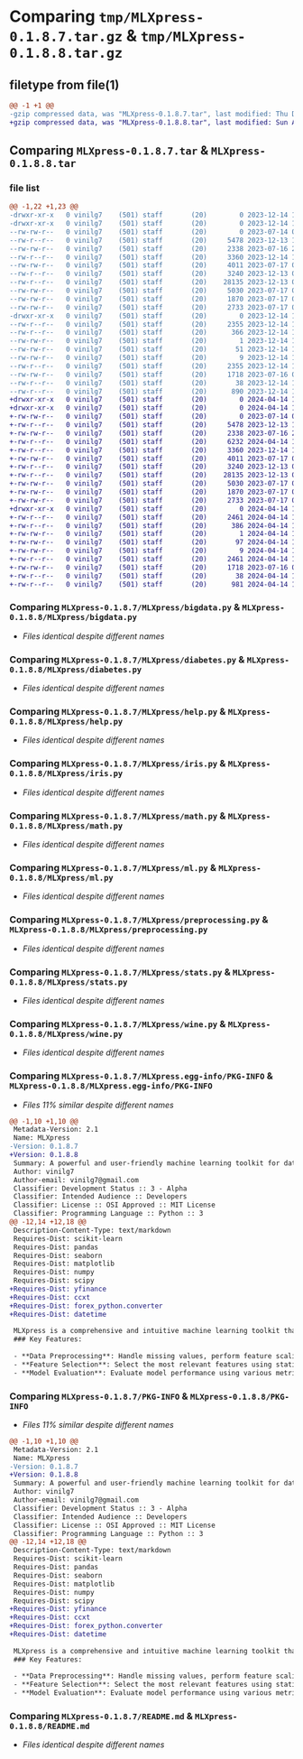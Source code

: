 # Comparing `tmp/MLXpress-0.1.8.7.tar.gz` & `tmp/MLXpress-0.1.8.8.tar.gz`

## filetype from file(1)

```diff
@@ -1 +1 @@
-gzip compressed data, was "MLXpress-0.1.8.7.tar", last modified: Thu Dec 14 15:55:03 2023, max compression
+gzip compressed data, was "MLXpress-0.1.8.8.tar", last modified: Sun Apr 14 12:06:56 2024, max compression
```

## Comparing `MLXpress-0.1.8.7.tar` & `MLXpress-0.1.8.8.tar`

### file list

```diff
@@ -1,22 +1,23 @@
-drwxr-xr-x   0 vinilg7    (501) staff       (20)        0 2023-12-14 15:55:03.489340 MLXpress-0.1.8.7/
-drwxr-xr-x   0 vinilg7    (501) staff       (20)        0 2023-12-14 15:55:03.487893 MLXpress-0.1.8.7/MLXpress/
--rw-rw-r--   0 vinilg7    (501) staff       (20)        0 2023-07-14 01:21:38.000000 MLXpress-0.1.8.7/MLXpress/__init__.py
--rw-r--r--   0 vinilg7    (501) staff       (20)     5478 2023-12-13 11:57:53.000000 MLXpress-0.1.8.7/MLXpress/bigdata.py
--rw-rw-r--   0 vinilg7    (501) staff       (20)     2338 2023-07-16 23:45:14.000000 MLXpress-0.1.8.7/MLXpress/diabetes.py
--rw-r--r--   0 vinilg7    (501) staff       (20)     3360 2023-12-14 13:36:32.000000 MLXpress-0.1.8.7/MLXpress/help.py
--rw-rw-r--   0 vinilg7    (501) staff       (20)     4011 2023-07-17 06:11:02.000000 MLXpress-0.1.8.7/MLXpress/iris.py
--rw-r--r--   0 vinilg7    (501) staff       (20)     3240 2023-12-13 09:58:20.000000 MLXpress-0.1.8.7/MLXpress/math.py
--rw-r--r--   0 vinilg7    (501) staff       (20)    28135 2023-12-13 09:58:20.000000 MLXpress-0.1.8.7/MLXpress/ml.py
--rw-rw-r--   0 vinilg7    (501) staff       (20)     5030 2023-07-17 05:03:38.000000 MLXpress-0.1.8.7/MLXpress/preprocessing.py
--rw-rw-r--   0 vinilg7    (501) staff       (20)     1870 2023-07-17 05:24:56.000000 MLXpress-0.1.8.7/MLXpress/stats.py
--rw-rw-r--   0 vinilg7    (501) staff       (20)     2733 2023-07-17 06:10:32.000000 MLXpress-0.1.8.7/MLXpress/wine.py
-drwxr-xr-x   0 vinilg7    (501) staff       (20)        0 2023-12-14 15:55:03.488777 MLXpress-0.1.8.7/MLXpress.egg-info/
--rw-r--r--   0 vinilg7    (501) staff       (20)     2355 2023-12-14 15:55:03.000000 MLXpress-0.1.8.7/MLXpress.egg-info/PKG-INFO
--rw-r--r--   0 vinilg7    (501) staff       (20)      366 2023-12-14 15:55:03.000000 MLXpress-0.1.8.7/MLXpress.egg-info/SOURCES.txt
--rw-rw-r--   0 vinilg7    (501) staff       (20)        1 2023-12-14 15:55:03.000000 MLXpress-0.1.8.7/MLXpress.egg-info/dependency_links.txt
--rw-rw-r--   0 vinilg7    (501) staff       (20)       51 2023-12-14 15:55:03.000000 MLXpress-0.1.8.7/MLXpress.egg-info/requires.txt
--rw-rw-r--   0 vinilg7    (501) staff       (20)        9 2023-12-14 15:55:03.000000 MLXpress-0.1.8.7/MLXpress.egg-info/top_level.txt
--rw-r--r--   0 vinilg7    (501) staff       (20)     2355 2023-12-14 15:55:03.489119 MLXpress-0.1.8.7/PKG-INFO
--rw-rw-r--   0 vinilg7    (501) staff       (20)     1718 2023-07-16 07:37:28.000000 MLXpress-0.1.8.7/README.md
--rw-r--r--   0 vinilg7    (501) staff       (20)       38 2023-12-14 15:55:03.489390 MLXpress-0.1.8.7/setup.cfg
--rw-r--r--   0 vinilg7    (501) staff       (20)      890 2023-12-14 15:54:52.000000 MLXpress-0.1.8.7/setup.py
+drwxr-xr-x   0 vinilg7    (501) staff       (20)        0 2024-04-14 12:06:56.305877 MLXpress-0.1.8.8/
+drwxr-xr-x   0 vinilg7    (501) staff       (20)        0 2024-04-14 12:06:56.304334 MLXpress-0.1.8.8/MLXpress/
+-rw-rw-r--   0 vinilg7    (501) staff       (20)        0 2023-07-14 01:21:38.000000 MLXpress-0.1.8.8/MLXpress/__init__.py
+-rw-r--r--   0 vinilg7    (501) staff       (20)     5478 2023-12-13 11:57:53.000000 MLXpress-0.1.8.8/MLXpress/bigdata.py
+-rw-rw-r--   0 vinilg7    (501) staff       (20)     2338 2023-07-16 23:45:14.000000 MLXpress-0.1.8.8/MLXpress/diabetes.py
+-rw-r--r--   0 vinilg7    (501) staff       (20)     6232 2024-04-14 12:01:28.000000 MLXpress-0.1.8.8/MLXpress/getdata.py
+-rw-r--r--   0 vinilg7    (501) staff       (20)     3360 2023-12-14 13:36:32.000000 MLXpress-0.1.8.8/MLXpress/help.py
+-rw-rw-r--   0 vinilg7    (501) staff       (20)     4011 2023-07-17 06:11:02.000000 MLXpress-0.1.8.8/MLXpress/iris.py
+-rw-r--r--   0 vinilg7    (501) staff       (20)     3240 2023-12-13 09:58:20.000000 MLXpress-0.1.8.8/MLXpress/math.py
+-rw-r--r--   0 vinilg7    (501) staff       (20)    28135 2023-12-13 09:58:20.000000 MLXpress-0.1.8.8/MLXpress/ml.py
+-rw-rw-r--   0 vinilg7    (501) staff       (20)     5030 2023-07-17 05:03:38.000000 MLXpress-0.1.8.8/MLXpress/preprocessing.py
+-rw-rw-r--   0 vinilg7    (501) staff       (20)     1870 2023-07-17 05:24:56.000000 MLXpress-0.1.8.8/MLXpress/stats.py
+-rw-rw-r--   0 vinilg7    (501) staff       (20)     2733 2023-07-17 06:10:32.000000 MLXpress-0.1.8.8/MLXpress/wine.py
+drwxr-xr-x   0 vinilg7    (501) staff       (20)        0 2024-04-14 12:06:56.305304 MLXpress-0.1.8.8/MLXpress.egg-info/
+-rw-r--r--   0 vinilg7    (501) staff       (20)     2461 2024-04-14 12:06:56.000000 MLXpress-0.1.8.8/MLXpress.egg-info/PKG-INFO
+-rw-r--r--   0 vinilg7    (501) staff       (20)      386 2024-04-14 12:06:56.000000 MLXpress-0.1.8.8/MLXpress.egg-info/SOURCES.txt
+-rw-rw-r--   0 vinilg7    (501) staff       (20)        1 2024-04-14 12:06:56.000000 MLXpress-0.1.8.8/MLXpress.egg-info/dependency_links.txt
+-rw-rw-r--   0 vinilg7    (501) staff       (20)       97 2024-04-14 12:06:56.000000 MLXpress-0.1.8.8/MLXpress.egg-info/requires.txt
+-rw-rw-r--   0 vinilg7    (501) staff       (20)        9 2024-04-14 12:06:56.000000 MLXpress-0.1.8.8/MLXpress.egg-info/top_level.txt
+-rw-r--r--   0 vinilg7    (501) staff       (20)     2461 2024-04-14 12:06:56.305655 MLXpress-0.1.8.8/PKG-INFO
+-rw-rw-r--   0 vinilg7    (501) staff       (20)     1718 2023-07-16 07:37:28.000000 MLXpress-0.1.8.8/README.md
+-rw-r--r--   0 vinilg7    (501) staff       (20)       38 2024-04-14 12:06:56.305928 MLXpress-0.1.8.8/setup.cfg
+-rw-r--r--   0 vinilg7    (501) staff       (20)      981 2024-04-14 12:05:51.000000 MLXpress-0.1.8.8/setup.py
```

### Comparing `MLXpress-0.1.8.7/MLXpress/bigdata.py` & `MLXpress-0.1.8.8/MLXpress/bigdata.py`

 * *Files identical despite different names*

### Comparing `MLXpress-0.1.8.7/MLXpress/diabetes.py` & `MLXpress-0.1.8.8/MLXpress/diabetes.py`

 * *Files identical despite different names*

### Comparing `MLXpress-0.1.8.7/MLXpress/help.py` & `MLXpress-0.1.8.8/MLXpress/help.py`

 * *Files identical despite different names*

### Comparing `MLXpress-0.1.8.7/MLXpress/iris.py` & `MLXpress-0.1.8.8/MLXpress/iris.py`

 * *Files identical despite different names*

### Comparing `MLXpress-0.1.8.7/MLXpress/math.py` & `MLXpress-0.1.8.8/MLXpress/math.py`

 * *Files identical despite different names*

### Comparing `MLXpress-0.1.8.7/MLXpress/ml.py` & `MLXpress-0.1.8.8/MLXpress/ml.py`

 * *Files identical despite different names*

### Comparing `MLXpress-0.1.8.7/MLXpress/preprocessing.py` & `MLXpress-0.1.8.8/MLXpress/preprocessing.py`

 * *Files identical despite different names*

### Comparing `MLXpress-0.1.8.7/MLXpress/stats.py` & `MLXpress-0.1.8.8/MLXpress/stats.py`

 * *Files identical despite different names*

### Comparing `MLXpress-0.1.8.7/MLXpress/wine.py` & `MLXpress-0.1.8.8/MLXpress/wine.py`

 * *Files identical despite different names*

### Comparing `MLXpress-0.1.8.7/MLXpress.egg-info/PKG-INFO` & `MLXpress-0.1.8.8/MLXpress.egg-info/PKG-INFO`

 * *Files 11% similar despite different names*

```diff
@@ -1,10 +1,10 @@
 Metadata-Version: 2.1
 Name: MLXpress
-Version: 0.1.8.7
+Version: 0.1.8.8
 Summary: A powerful and user-friendly machine learning toolkit for data science and ML professionals to accelerate their workflow
 Author: vinilg7
 Author-email: vinilg7@gmail.com
 Classifier: Development Status :: 3 - Alpha
 Classifier: Intended Audience :: Developers
 Classifier: License :: OSI Approved :: MIT License
 Classifier: Programming Language :: Python :: 3
@@ -12,14 +12,18 @@
 Description-Content-Type: text/markdown
 Requires-Dist: scikit-learn
 Requires-Dist: pandas
 Requires-Dist: seaborn
 Requires-Dist: matplotlib
 Requires-Dist: numpy
 Requires-Dist: scipy
+Requires-Dist: yfinance
+Requires-Dist: ccxt
+Requires-Dist: forex_python.converter
+Requires-Dist: datetime
 
 MLXpress is a comprehensive and intuitive machine learning toolkit that simplifies the development and deployment of machine learning models. It offers a wide range of essential functionalities for data science and ML professionals, enabling a streamlined and efficient workflow. With MLXpress, you can easily implement commonly used data science and ML functionality, making complex tasks simpler and more accessible.
 ### Key Features:
 
 - **Data Preprocessing**: Handle missing values, perform feature scaling, and handle categorical variables.
 - **Feature Selection**: Select the most relevant features using statistical tests and evaluation metrics.
 - **Model Evaluation**: Evaluate model performance using various metrics like accuracy, precision, recall, and F1 score.
```

### Comparing `MLXpress-0.1.8.7/PKG-INFO` & `MLXpress-0.1.8.8/PKG-INFO`

 * *Files 11% similar despite different names*

```diff
@@ -1,10 +1,10 @@
 Metadata-Version: 2.1
 Name: MLXpress
-Version: 0.1.8.7
+Version: 0.1.8.8
 Summary: A powerful and user-friendly machine learning toolkit for data science and ML professionals to accelerate their workflow
 Author: vinilg7
 Author-email: vinilg7@gmail.com
 Classifier: Development Status :: 3 - Alpha
 Classifier: Intended Audience :: Developers
 Classifier: License :: OSI Approved :: MIT License
 Classifier: Programming Language :: Python :: 3
@@ -12,14 +12,18 @@
 Description-Content-Type: text/markdown
 Requires-Dist: scikit-learn
 Requires-Dist: pandas
 Requires-Dist: seaborn
 Requires-Dist: matplotlib
 Requires-Dist: numpy
 Requires-Dist: scipy
+Requires-Dist: yfinance
+Requires-Dist: ccxt
+Requires-Dist: forex_python.converter
+Requires-Dist: datetime
 
 MLXpress is a comprehensive and intuitive machine learning toolkit that simplifies the development and deployment of machine learning models. It offers a wide range of essential functionalities for data science and ML professionals, enabling a streamlined and efficient workflow. With MLXpress, you can easily implement commonly used data science and ML functionality, making complex tasks simpler and more accessible.
 ### Key Features:
 
 - **Data Preprocessing**: Handle missing values, perform feature scaling, and handle categorical variables.
 - **Feature Selection**: Select the most relevant features using statistical tests and evaluation metrics.
 - **Model Evaluation**: Evaluate model performance using various metrics like accuracy, precision, recall, and F1 score.
```

### Comparing `MLXpress-0.1.8.7/README.md` & `MLXpress-0.1.8.8/README.md`

 * *Files identical despite different names*


